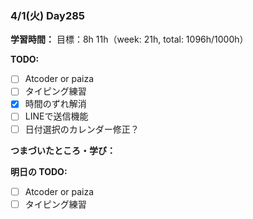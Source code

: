 ### 4/1(火) Day285

**学習時間：**
目標：8h
11h（week: 21h, total: 1096h/1000h）

**TODO:**
- [ ] Atcoder or paiza
- [ ] タイピング練習
- [x] 時間のずれ解消
- [ ] LINEで送信機能
- [ ] 日付選択のカレンダー修正？

**つまづいたところ・学び：**


**明日の TODO:**
- [ ] Atcoder or paiza
- [ ] タイピング練習